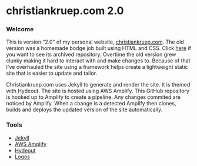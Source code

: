 # christiankruep.com 2.0

### Welcome <br>

This is version “2.0” of my personal website, [christiankruep.com](christiankruep.com). The old version was a homemade bodge job built using HTML and CSS. Click [here](https://github.com/christiankruep/PersonalWebsite) if you want to see its archived repository. Overtime the old version grew clunky making it hard to interact with and make changes to. Because of that I've overhauled the site using a framework helps create a lightweight static site that is easier to update and tailor.

Christiankruep.com uses Jekyll to generate and render the site. It is themed with Hydeout. The site is hosted using AWS Amplify. This GitHub repository is hooked up to Amplify to create a pipeline. Any changes commited are noticed by Amplify. When a change is a detected Amplify then clones, builds and deploys the updated version of the site automatically. 


### Tools
* [Jekyll](https://jekyllrb.com/)
* [AWS Amplify](https://aws.amazon.com/amplify/)
* [Hydeout](https://github.com/fongandrew/hydeout)
* [Logos](https://github.com/gilbarbara/logos)